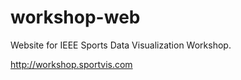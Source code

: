 workshop-web
============

Website for IEEE Sports Data Visualization Workshop.

http://workshop.sportvis.com
